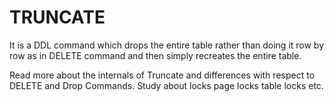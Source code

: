 # TRUNCATE 

It is a DDL command which drops the entire table rather than doing it row by row as in DELETE command and then simply recreates the entire table. 

Read more about the internals of Truncate and differences with respect to DELETE and Drop Commands.
Study about locks page locks table locks etc. 



